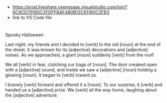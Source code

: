 # 
- https://prod.liveshare.vsengsaas.visualstudio.com/join?6C9CD79165C2FDFFBAF480B13C61160C2FB3
- link to VS Code file

#

Spooky Halloween

Last night, my friends and I decided to [verb] to the old [noun] at the end of the street. It was known for its [adjective] decorations and [adjective] noises. As we approached, a giant [noun] suddenly [verb] from the roof!

We all [verb] in fear, clutching our bags of [noun]. The door creaked open with a [adjective] sound, and inside we saw a [adjective] [noun] holding a glowing [noun]. It began to [verb] toward us.

I bravely [verb] forward and offered it a [noun]. To our surprise, it [verb] and handed us a [adjective] prize. We [verb] all the way home, laughing about the [adjective] adventure.

